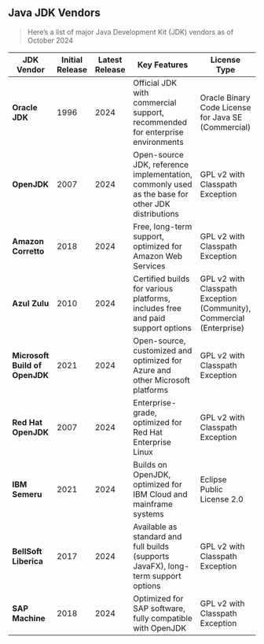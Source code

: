 ## Java JDK Vendors

> Here’s a list of major Java Development Kit (JDK) vendors as of October 2024

| JDK Vendor           | Initial Release | Latest Release | Key Features                                                                                     | License Type       | LTS Support |
|----------------------|-----------------|----------------|--------------------------------------------------------------------------------------------------|---------------------|-------------|
| **Oracle JDK**       | 1996            | 2024           | Official JDK with commercial support, recommended for enterprise environments                     | Oracle Binary Code License for Java SE (Commercial) | Yes         |
| **OpenJDK**          | 2007            | 2024           | Open-source JDK, reference implementation, commonly used as the base for other JDK distributions | GPL v2 with Classpath Exception | Yes         |
| **Amazon Corretto**  | 2018            | 2024           | Free, long-term support, optimized for Amazon Web Services                                       | GPL v2 with Classpath Exception | Yes         |
| **Azul Zulu**        | 2010            | 2024           | Certified builds for various platforms, includes free and paid support options                   | GPL v2 with Classpath Exception (Community), Commercial (Enterprise) | Yes         |
| **Microsoft Build of OpenJDK** | 2021 | 2024           | Open-source, customized and optimized for Azure and other Microsoft platforms                    | GPL v2 with Classpath Exception | No          |
| **Red Hat OpenJDK**  | 2007            | 2024           | Enterprise-grade, optimized for Red Hat Enterprise Linux                                         | GPL v2 with Classpath Exception | Yes         |
| **IBM Semeru**       | 2021            | 2024           | Builds on OpenJDK, optimized for IBM Cloud and mainframe systems                                 | Eclipse Public License 2.0 | Yes         |
| **BellSoft Liberica**| 2017            | 2024           | Available as standard and full builds (supports JavaFX), long-term support options               | GPL v2 with Classpath Exception | Yes         |
| **SAP Machine**      | 2018            | 2024           | Optimized for SAP software, fully compatible with OpenJDK                                        | GPL v2 with Classpath Exception | Yes         |
